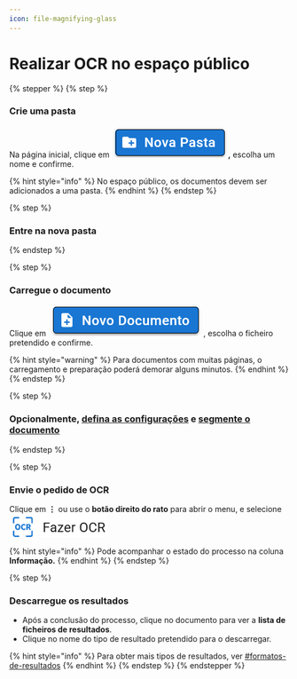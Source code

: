 ```yaml
---
icon: file-magnifying-glass
---
```


# Realizar OCR no espaço público

{% stepper %}
{% step %}
### Crie uma pasta

Na página inicial, clique em <img src="../.gitbook/assets/image (45).png" alt="" data-size="line">**,** escolha um nome e confirme.

{% hint style="info" %}
No espaço público, os documentos devem ser adicionados a uma pasta.
{% endhint %}
{% endstep %}

{% step %}
### Entre na nova pasta
{% endstep %}

{% step %}
### Carregue o documento

Clique em <img src="../.gitbook/assets/image (46).png" alt="" data-size="line">, escolha o ficheiro pretendido e confirme.

{% hint style="warning" %}
Para documentos com muitas páginas, o carregamento e preparação poderá demorar alguns minutos.
{% endhint %}
{% endstep %}

{% step %}
### Opcionalmente, [defina as configurações](configurar-ocr.md) e [segmente o documento](segmentar-o-documento.md)
{% endstep %}

{% step %}
### Envie o pedido de OCR

Clique em <kbd>**⋮**</kbd> ou use o **botão direito do rato** para abrir o menu, e selecione <img src="../.gitbook/assets/image (23).png" alt="" data-size="line">

{% hint style="info" %}
Pode acompanhar o estado do processo na coluna **Informação.**
{% endhint %}
{% endstep %}

{% step %}
### Descarregue os resultados

* Após a conclusão do processo, clique no documento para ver a **lista de ficheiros de resultados**.
* Clique no nome do tipo de resultado pretendido para o descarregar.

{% hint style="info" %}
Para obter mais tipos de resultados, ver [#formatos-de-resultados](configurar-ocr.md#formatos-de-resultados "mention")
{% endhint %}
{% endstep %}
{% endstepper %}
